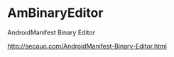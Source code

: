# AmBinaryEditor

AndroidManifest Binary Editor

http://secauo.com/AndroidManifest-Binary-Editor.html

